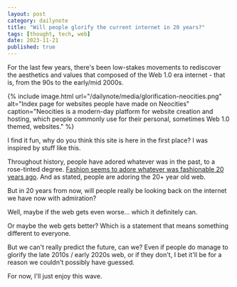 ```yaml
---
layout: post
category: dailynote
title: "Will people glorify the current internet in 20 years?"
tags: [thought, tech, web]
date: 2023-11-21
published: true
---
```

For the last few years, there's been low-stakes movements to rediscover the aesthetics and values that composed of the Web 1.0 era internet - that is, from the 90s to the early/mid 2000s.
<!-- I didn't meant to publish this post now (11/27) but I don't really have any more inspiration. A 90% post, I explain it in the next post. -->

{% include image.html url="/dailynote/media/glorification-neocities.png" alt="Index page for websites people have made on Neocities" caption="Neocities is a modern-day platform for website creation and hosting, which people commonly use for their personal, sometimes Web 1.0 themed, websites." %}

I find it fun, why do you think this site is here in the first place? I was inspired by stuff like this.

Throughout history, people have adored whatever was in the past, to a rose-tinted degree. [Fashion seems to adore whatever was fashionable 20 years ago](https://www.fibremood.com/en/blog/trends/20-years-does-the-trick). And as stated, people are adoring the 20+ year old web.

But in 20 years from now, will people really be looking back on the internet we have now with admiration?

Well, maybe if the web gets even worse... which it definitely can.

Or maybe the web gets better? Which is a statement that means something different to everyone.

But we can't really predict the future, can we? Even if people do manage to glorify the late 2010s / early 2020s web, or if they don't, I bet it'll be for a reason we couldn't possibly have guessed.

For now, I'll just enjoy this wave.
